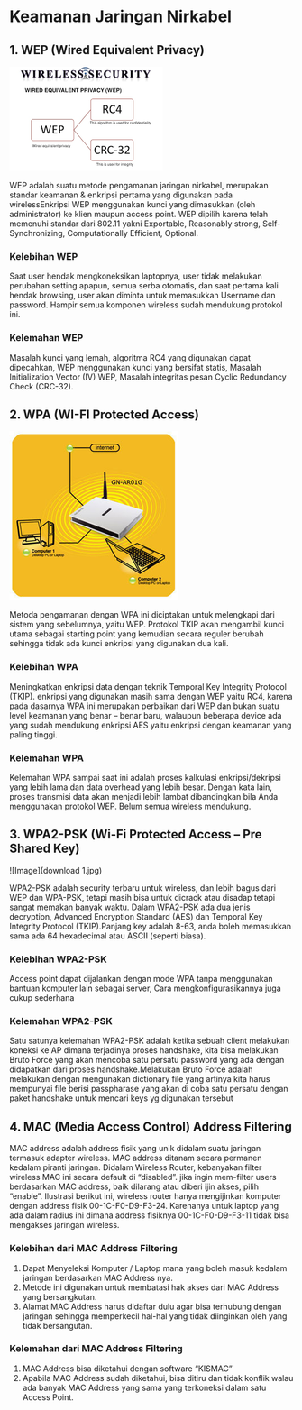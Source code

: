# Keamanan Jaringan Nirkabel



## 1. WEP (Wired Equivalent Privacy)
![Image](download.png)

WEP adalah suatu metode pengamanan jaringan nirkabel, merupakan standar keamanan & enkripsi pertama yang digunakan pada wirelessEnkripsi WEP menggunakan kunci yang dimasukkan (oleh administrator) ke klien maupun access point. 
WEP dipilih karena telah memenuhi standar dari 802.11 yakni Exportable, Reasonably strong, Self-Synchronizing, Computationally Efficient, Optional.

### Kelebihan WEP

Saat user hendak mengkoneksikan laptopnya, user tidak melakukan perubahan setting apapun, semua serba otomatis, dan saat pertama kali hendak browsing, user akan diminta untuk memasukkan Username dan password. Hampir semua komponen wireless sudah mendukung protokol ini.

### Kelemahan WEP

Masalah kunci yang lemah, algoritma RC4 yang digunakan dapat dipecahkan, WEP menggunakan kunci yang bersifat statis, Masalah Initialization Vector (IV) WEP, Masalah integritas pesan Cyclic Redundancy Check (CRC-32).

## 2. WPA (WI-FI Protected Access)
![Image](Wi-Fi-Protected-Access.jpg)

Metoda pengamanan dengan WPA ini diciptakan untuk melengkapi dari sistem yang sebelumnya, yaitu WEP. Protokol TKIP akan mengambil kunci utama sebagai starting point yang kemudian secara reguler berubah sehingga tidak ada kunci enkripsi yang digunakan dua kali.

### Kelebihan WPA

Meningkatkan enkripsi data dengan teknik Temporal Key Integrity Protocol (TKIP). enkripsi yang digunakan masih sama dengan WEP yaitu RC4, karena pada dasarnya WPA ini merupakan perbaikan dari WEP dan bukan suatu level keamanan yang benar – benar baru, walaupun beberapa device ada yang sudah mendukung enkripsi AES yaitu enkripsi dengan keamanan yang paling tinggi.

### Kelemahan WPA

Kelemahan WPA sampai saat ini adalah proses kalkulasi enkripsi/dekripsi yang lebih lama dan data overhead yang lebih besar. Dengan kata lain, proses transmisi data akan menjadi lebih lambat dibandingkan bila Anda menggunakan protokol WEP. Belum semua wireless mendukung.

## 3. WPA2-PSK (Wi-Fi Protected Access – Pre Shared Key)
![Image](download 1.jpg)

WPA2-PSK adalah security terbaru untuk wireless, dan lebih bagus dari WEP dan WPA-PSK, tetapi masih bisa untuk dicrack atau disadap tetapi sangat memakan banyak waktu.  Dalam WPA2-PSK ada dua jenis decryption, Advanced Encryption Standard (AES) dan Temporal Key Integrity Protocol (TKIP).Panjang key adalah 8-63, anda boleh memasukkan sama ada 64 hexadecimal atau ASCII (seperti biasa).

### Kelebihan WPA2-PSK

Access point dapat dijalankan dengan mode WPA  tanpa menggunakan bantuan komputer lain sebagai server, Cara mengkonfigurasikannya juga cukup sederhana

### Kelemahan WPA2-PSK

Satu satunya kelemahan WPA2-PSK adalah ketika sebuah client melakukan koneksi ke AP dimana terjadinya proses handshake, kita bisa melakukan Bruto Force yang akan mencoba satu persatu password yang ada dengan didapatkan dari proses handshake.Melakukan Bruto Force adalah melakukan dengan mengunakan dictionary file yang artinya kita harus mempunyai file berisi passpharase yang akan di coba satu persatu dengan paket handshake untuk mencari keys yg digunakan tersebut

## 4. MAC (Media Access Control) Address Filtering

MAC address adalah address fisik yang unik didalam suatu jaringan termasuk adapter wireless. MAC address ditanam secara permanen kedalam piranti jaringan. Didalam Wireless Router, kebanyakan filter wireless MAC ini secara default di  “disabled”. jika ingin mem-filter users berdasarkan MAC address, baik dilarang atau diberi ijin akses, pilih “enable”. Ilustrasi berikut ini, wireless router hanya mengijinkan komputer dengan address fisik 00-1C-F0-D9-F3-24. Karenanya untuk laptop yang ada dalam radius ini dimana address fisiknya 00-1C-F0-D9-F3-11 tidak bisa mengakses jaringan wireless.

### Kelebihan dari MAC Address Filtering
 
1. Dapat Menyeleksi Komputer / Laptop mana yang boleh masuk kedalam jaringan berdasarkan MAC Address nya.
2. Metode ini digunakan untuk membatasi hak akses dari MAC Address yang bersangkutan.
3. Alamat MAC Address harus didaftar dulu agar bisa terhubung dengan jaringan sehingga memperkecil hal-hal yang tidak diinginkan oleh yang tidak bersangutan.

### Kelemahan dari MAC Address Filtering
 
1. MAC Address bisa diketahui dengan software “KISMAC”
2. Apabila MAC Address sudah diketahui, bisa ditiru dan tidak konflik walau ada banyak   MAC Address yang sama yang terkoneksi dalam satu Access Point.

